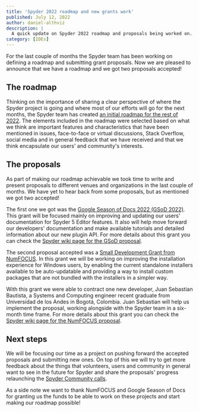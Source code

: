 ```yaml
---
title: 'Spyder 2022 roadmap and new grants work'
published: July 12, 2022
author: daniel-althviz
description: |
  A quick update on Spyder 2022 roadmap and proposals being worked on.
category: [IDEs]
---
```


For the last couple of months the Spyder team has been working on defining a roadmap and submitting grant proposals. Now we are pleased to announce that we have a roadmap and we got two proposals accepted! 

## The roadmap

Thinking on the importance of sharing a clear perspective of where the Spyder project is going and where most of our efforts will go for the next months, the Spyder team has created [an initial roadmap for the rest of 2022](https://github.com/spyder-ide/spyder/wiki/Roadmap). The elements included in the roadmap were selected based on what we think are important features and characteristics that have been mentioned in issues, face-to-face or virtual discussions, Stack Overflow, social media and in general feedback that we have received and that we think encapsulate our users' and community's interests.

## The proposals

As part of making our roadmap achievable we took time to write and present proposals to different venues and organizations in the last couple of months. We have yet to hear back from some proposals, but as mentioned we got two accepted!

The first one we got was the [Google Season of Docs 2022 (GSoD 2022)](https://developers.google.com/season-of-docs/docs). This grant will be focused mainly on improving and updating our users' documentation for Spyder 5 Editor features. It also will help move forward our developers' documentation and make available tutorials and detailed information about our new plugin API. For more details about this grant you can check the [Spyder wiki page for the GSoD proposal](https://github.com/spyder-ide/spyder/wiki/GSoD-2022-Project-Proposal).

The second proposal accepted was a [Small Development Grant from NumFOCUS](https://numfocus.org/programs/small-development-grants). In this grant we will be working on improving the installation experience for Windows users, by enabling the current standalone installers available to be auto-updatable and providing a way to install custom packages that are not bundled with the installers in a simpler way.

With this grant we were able to contract one new developer, Juan Sebastian Bautista, a Systems and Computing engineer recent graduate from Universidad de los Andes in Bogotá, Colombia. Juan Sebastian will help us implement the proposal, working alongside with the Spyder team in a six-month time frame. For more details about this grant you can check the [Spyder wiki page for the NumFOCUS proposal](https://github.com/spyder-ide/spyder/wiki/NumFOCUS-Small-Development-Grant-2022).

## Next steps

We will be focusing our time as a project on pushing forward the accepted proposals and submitting new ones. On top of this we will try to get more feedback about the things that volunteers, users and community in general want to see in the future for Spyder and share the proposals' progress relaunching the [Spyder Community calls](https://github.com/spyder-ide/community#spyder-communitycalls).

As a side note we want to thank NumFOCUS and Google Season of Docs for granting us the funds to be able to work on these projects and start making our roadmap possible!

